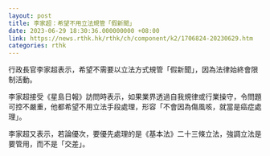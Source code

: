 ```yaml
---
layout: post
title: 李家超：希望不用立法規管「假新聞」
date: 2023-06-29 18:30:36.000000000 +08:00
link: https://news.rthk.hk/rthk/ch/component/k2/1706824-20230629.htm
categories: rthk
---
```


行政長官李家超表示，希望不需要以立法方式規管「假新聞」，因為法律始終會限制活動。

李家超接受《星島日報》訪問時表示，如果業界透過自我規律或行業操守，令問題可控不嚴重，他都希望不用立法手段處理，形容「不會因為傷風咳，就當是癌症處理」。

李家超又表示，若論優次，要優先處理的是《基本法》二十三條立法，強調立法是要管用，而不是「交差」。
